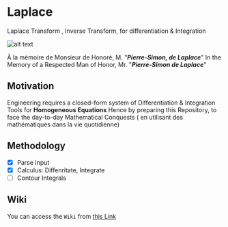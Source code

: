# Laplace

Laplace Transform , Inverse Transform, for differentiation &amp; Integration 

![alt text](https://upload.wikimedia.org/wikipedia/commons/a/a2/Pierre_Simon%2C_Marquis_de_Laplace._Stipple_engraving_by_J._Po_Wellcome_M0006372.jpg)

À la mémoire de Monsieur de Honoré, M. "_**Pierre-Simon, de Laplace**_"
In the Memory of a Respected Man of Honor, Mr. "_**Pierre-Simon de Laplace**_"

## Motivation 

Engineering requires a closed-form system of Differentiation & Integration Tools for **Homogeneous Equations**
Hence by preparing this Repository, to face the day-to-day Mathematical Conquests ( en utilisant des mathématiques dans la vie quotidienne)

## Methodology 
 - [x] Parse Input 
 - [x] Calculus: Diffenritate, Integrate 
 - [ ] Contour Integrals

## Wiki 

You can access the `Wiki` from [this Link](https://github.com/adamwillisMastery/Laplace/wiki)
